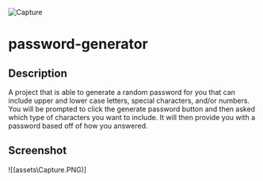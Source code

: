 ![Capture](https://user-images.githubusercontent.com/84938746/131280274-f0026f7b-2369-4a72-8a6f-4d9f8745f426.PNG)
# password-generator
## Description
A project that is able to generate a random password for you that can include upper and lower case letters, special characters, and/or numbers.  You will be prompted to click the generate password button and then asked which type of characters you want to include.  It will then provide you with a password based off of how you answered.

## Screenshot
![(assets\Capture.PNG)]
